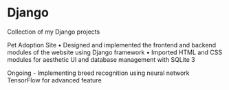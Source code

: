 # Django
Collection of my Django projects

Pet Adoption Site
•	Designed and implemented the frontend and backend modules of the website using Django framework
•	Imported HTML and CSS modules for aesthetic UI and database management with SQLite 3
	
Ongoing - Implementing breed recognition using neural network TensorFlow for advanced feature
